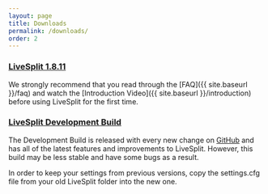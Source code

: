 ```yaml
---
layout: page
title: Downloads
permalink: /downloads/
order: 2
---
```

### [LiveSplit 1.8.11](https://github.com/LiveSplit/LiveSplit/releases/download/1.8.11/LiveSplit_1.8.11.zip)

<div id="download-count"></div>

We strongly recommend that you read through the [FAQ]({{ site.baseurl }}/faq) and watch the [Introduction Video]({{ site.baseurl }}/introduction) before using LiveSplit for the first time.

### [LiveSplit Development Build](https://raw.githubusercontent.com/LiveSplit/LiveSplit.github.io/artifacts/LiveSplitDevBuild.zip)

The Development Build is released with every new change on [GitHub](https://github.com/LiveSplit/LiveSplit) and has all of the latest features and improvements to LiveSplit.
However, this build may be less stable and have some bugs as a result.

In order to keep your settings from previous versions, copy the settings.cfg file from your old LiveSplit folder into the new one.

<script>{% include download-count.js %}</script>
